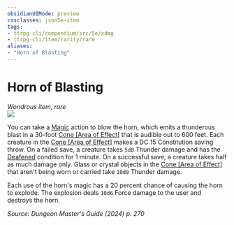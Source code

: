 ```yaml
---
obsidianUIMode: preview
cssclasses: json5e-item
tags:
- ttrpg-cli/compendium/src/5e/xdmg
- ttrpg-cli/item/rarity/rare
aliases: 
- "Horn of Blasting"
---
```

# Horn of Blasting
*Wondrous item, rare*  
![](Mechanics/items/img/horn-of-blasting.webp#right)


You can take a [Magic](Mechanics/rules/actions.md#Magic) action to blow the horn, which emits a thunderous blast in a 30-foot [Cone [Area of Effect]](Mechanics/rules/variant-rules/cone-area-of-effect-xphb.md) that is audible out to 600 feet. Each creature in the [Cone [Area of Effect]](Mechanics/rules/variant-rules/cone-area-of-effect-xphb.md) makes a DC 15 Constitution saving throw. On a failed save, a creature takes `5d8` Thunder damage and has the [Deafened](Mechanics/rules/conditions.md#Deafened) condition for 1 minute. On a successful save, a creature takes half as much damage only. Glass or crystal objects in the [Cone [Area of Effect]](Mechanics/rules/variant-rules/cone-area-of-effect-xphb.md) that aren't being worn or carried take `10d8` Thunder damage.

Each use of the horn's magic has a 20 percent chance of causing the horn to explode. The explosion deals `10d6` Force damage to the user and destroys the horn.

*Source: Dungeon Master's Guide (2024) p. 270*